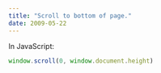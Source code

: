 ```yaml
---
title: "Scroll to bottom of page."
date: 2009-05-22
---
```


In JavaScript:

```javascript
window.scroll(0, window.document.height)
```
